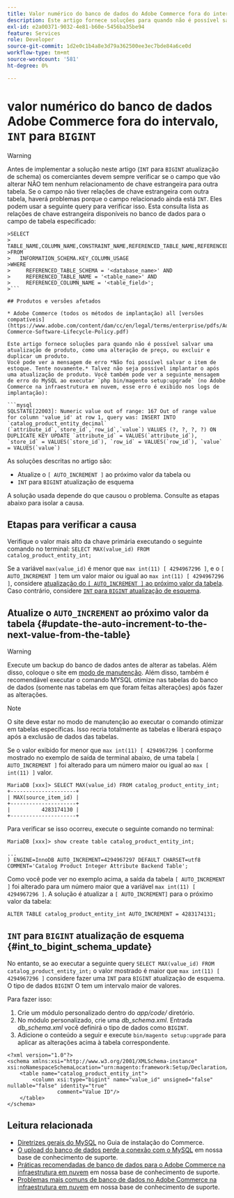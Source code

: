 ```yaml
---
title: Valor numérico do banco de dados do Adobe Commerce fora do intervalo, "INT" para "BIGINT"
description: Este artigo fornece soluções para quando não é possível salvar uma atualização de produto, como uma alteração de preço, ou excluir e duplicar um produto.
exl-id: e2a00371-9032-4e81-b60e-5456ba35be94
feature: Services
role: Developer
source-git-commit: 1d2e0c1b4a8e3d79a362500ee3ec7bde84a6ce0d
workflow-type: tm+mt
source-wordcount: '581'
ht-degree: 0%

---
```


# valor numérico do banco de dados Adobe Commerce fora do intervalo, `INT` para `BIGINT`

>[!WARNING]
>
>Antes de implementar a solução neste artigo (`INT` para `BIGINT` atualização de schema) os comerciantes devem sempre verificar se o campo que vão alterar NÃO tem nenhum relacionamento de chave estrangeira para outra tabela. Se o campo não tiver relações de chave estrangeira com outra tabela, haverá problemas porque o campo relacionado ainda está `INT`. Eles podem usar a seguinte query para verificar isso. Esta consulta lista as relações de chave estrangeira disponíveis no banco de dados para o campo de tabela especificado:
>
```mysql
>SELECT 
>     TABLE_NAME,COLUMN_NAME,CONSTRAINT_NAME,REFERENCED_TABLE_NAME,REFERENCED_COLUMN_NAME
>FROM
>   INFORMATION_SCHEMA.KEY_COLUMN_USAGE
>WHERE
>     REFERENCED_TABLE_SCHEMA = '<database_name>' AND
>     REFERENCED_TABLE_NAME = '<table_name>' AND
>     REFERENCED_COLUMN_NAME = '<table_field>';
>```

## Produtos e versões afetados

* Adobe Commerce (todos os métodos de implantação) all [versões compatíveis](https://www.adobe.com/content/dam/cc/en/legal/terms/enterprise/pdfs/Adobe-Commerce-Software-Lifecycle-Policy.pdf)

Este artigo fornece soluções para quando não é possível salvar uma atualização de produto, como uma alteração de preço, ou excluir e duplicar um produto.
Você pode ver a mensagem de erro *Não foi possível salvar o item de estoque. Tente novamente.* Talvez não seja possível implantar o após uma atualização de produto. Você também pode ver a seguinte mensagem de erro do MySQL ao executar `php bin/magento setup:upgrade` (no Adobe Commerce na infraestrutura em nuvem, esse erro é exibido nos logs de implantação):

```mysql
SQLSTATE[22003]: Numeric value out of range: 167 Out of range value for column 'value_id' at row 1, query was: INSERT INTO `catalog_product_entity_decimal` (`attribute_id`,`store_id`,`row_id`,`value`) VALUES (?, ?, ?, ?) ON DUPLICATE KEY UPDATE `attribute_id` = VALUES(`attribute_id`), `store_id` = VALUES(`store_id`), `row_id` = VALUES(`row_id`), `value` = VALUES(`value`)
```

As soluções descritas no artigo são:
* Atualize o `[ AUTO_INCREMENT ]` ao próximo valor da tabela ou
* `INT` para `BIGINT` atualização de esquema

A solução usada depende do que causou o problema. Consulte as etapas abaixo para isolar a causa.

## Etapas para verificar a causa


Verifique o valor mais alto da chave primária executando o seguinte comando no terminal: `SELECT MAX(value_id) FROM catalog_product_entity_int;`

Se a variável `max(value_id)` é menor que `max int(11) [ 4294967296 ]`, e o `[ AUTO_INCREMENT ]` tem um valor maior ou igual ao `max int(11) [ 4294967296 ]`, considere [atualização do `[ AUTO_INCREMENT ]` ao próximo valor da tabela](#update-the-auto-increment-to-the-next-value-from-the-table). Caso contrário, considere [`INT` para `BIGINT` atualização de esquema](#int_to_bigint_schema_update).

## Atualize o `AUTO_INCREMENT` ao próximo valor da tabela {#update-the-auto-increment-to-the-next-value-from-the-table}

>[!WARNING]
>
>Execute um backup do banco de dados antes de alterar as tabelas. Além disso, coloque o site em [modo de manutenção](https://experienceleague.adobe.com/docs/commerce-operations/configuration-guide/setup/application-modes.html#maintenance-mode). Além disso, também é recomendável executar o comando MYSQL otimize nas tabelas do banco de dados (somente nas tabelas em que foram feitas alterações) após fazer as alterações.

>[!NOTE]
>
>O site deve estar no modo de manutenção ao executar o comando otimizar em tabelas específicas. Isso recria totalmente as tabelas e liberará espaço após a exclusão de dados das tabelas.

Se o valor exibido for menor que `max int(11) [ 4294967296 ]` conforme mostrado no exemplo de saída de terminal abaixo, de uma tabela `[ AUTO_INCREMENT ]` foi alterado para um número maior ou igual ao `max [ int(11) ]` valor.

```mariadb
MariaDB [xxx]> SELECT MAX(value_id) FROM catalog_product_entity_int;
+---------------------+
| MAX(source_item_id) |
+---------------------+
|          4283174130 |
+---------------------+
```

Para verificar se isso ocorreu, execute o seguinte comando no terminal:

```
MariaDB [xxx]> show create table catalog_product_entity_int;

...
) ENGINE=InnoDB AUTO_INCREMENT=4294967297 DEFAULT CHARSET=utf8 COMMENT='Catalog Product Integer Attribute Backend Table';
```

Como você pode ver no exemplo acima, a saída da tabela `[ AUTO_INCREMENT ]` foi alterado para um número maior que a variável `max int(11) [ 4294967296 ]`. A solução é atualizar a `[ AUTO_INCREMENT]` para o próximo valor da tabela:

```
ALTER TABLE catalog_product_entity_int AUTO_INCREMENT = 4283174131;
```

## `INT` para `BIGINT` atualização de esquema {#int_to_bigint_schema_update}

No entanto, se ao executar a seguinte query `SELECT MAX(value_id) FROM catalog_product_entity_int;` o valor mostrado é maior que `max int(11) [ 4294967296 ]`  considere fazer uma `INT` para `BIGINT` atualização de esquema. O tipo de dados `BIGINT` O tem um intervalo maior de valores.

Para fazer isso:

1. Crie um módulo personalizado dentro do *app/code/* diretório.
1. No módulo personalizado, crie uma *db_schema.xml*. Entrada *db_schema.xml* você definirá o tipo de dados como `BIGINT`.
1. Adicione o conteúdo a seguir e execute `bin/magento setup:upgrade` para aplicar as alterações acima à tabela correspondente.

```
<?xml version="1.0"?>
<schema xmlns:xsi="http://www.w3.org/2001/XMLSchema-instance" xsi:noNamespaceSchemaLocation="urn:magento:framework:Setup/Declaration/Schema/etc/schema.xsd">
    <table name="catalog_product_entity_int">
        <column xsi:type="bigint" name="value_id" unsigned="false" nullable="false" identity="true"
                comment="Value ID"/>
    </table>
</schema>
```


## Leitura relacionada

* [Diretrizes gerais do MySQL](https://experienceleague.adobe.com/docs/commerce-operations/installation-guide/prerequisites/database-server/mysql.html) no Guia de instalação do Commerce.
* [O upload do banco de dados perde a conexão com o MySQL](https://experienceleague.adobe.com/docs/commerce-knowledge-base/kb/troubleshooting/database/database-upload-loses-connection-to-mysql.html) em nossa base de conhecimento de suporte.
* [Práticas recomendadas de banco de dados para o Adobe Commerce na infraestrutura em nuvem](https://experienceleague.adobe.com/docs/commerce-knowledge-base/kb/best-practices/database/database-best-practices-for-magento-commerce-cloud.html) em nossa base de conhecimento de suporte.
* [Problemas mais comuns de banco de dados no Adobe Commerce na infraestrutura em nuvem](https://experienceleague.adobe.com/docs/commerce-knowledge-base/kb/best-practices/database/most-common-database-issues-in-magento-commerce-cloud.html) em nossa base de conhecimento de suporte.
